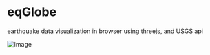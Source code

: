 # eqGlobe
earthquake data visualization in browser using threejs, and USGS api

![Image](https://github.com/user-attachments/assets/4bc7fcca-d3c3-464d-9889-217f8acf251b)
